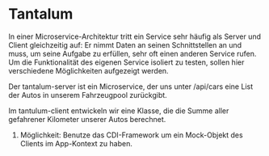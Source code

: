 # Tantalum

In einer Microservice-Architektur tritt ein Service sehr häufig als Server und Client gleichzeitig auf: Er nimmt Daten an seinen Schnittstellen an und muss, um seine Aufgabe zu erfüllen, sehr oft einen anderen Service rufen.
Um die Funktionalität des eigenen Service isoliert zu testen, sollen hier verschiedene Möglichkeiten aufgezeigt werden.

Der tantalum-server ist ein Microservice, der uns unter /api/cars eine List der Autos in unserem Fahrzeugpool zurückgibt.

Im tantulum-client entwickeln wir eine Klasse, die die Summe aller gefahrener Kilometer unserer Autos berechnet.

1. Möglichkeit: Benutze das CDI-Framework um ein Mock-Objekt des Clients im App-Kontext zu haben.
